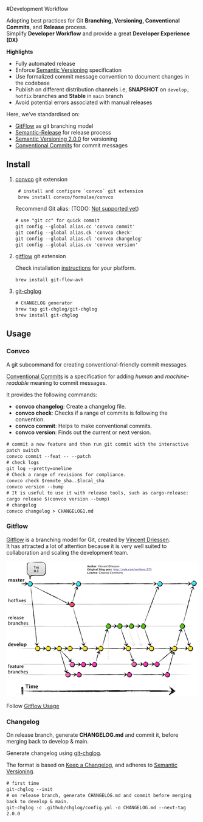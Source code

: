 #Development Workflow

Adopting best practices for Git **Branching, Versioning, Conventional Commits**, and **Release** process.<br/>
Simplify **Developer Workflow** and provide a great **Developer Experience (DX)**

**Highlights**
- Fully automated release
- Enforce [Semantic Versioning](https://semver.org) specification
- Use formalized commit message convention to document changes in the codebase
- Publish on different distribution channels i.e, __SNAPSHOT__ on `develop, hotfix` branches and __Stable__ in `main` branch
- Avoid potential errors associated with manual releases

Here, we’ve standardised on:

- [GitFlow](https://nvie.com/posts/a-successful-git-branching-model/) as git branching model
- [Semantic-Release](https://semantic-release.gitbook.io/semantic-release/) for release process
- [Semantic Versioning 2.0.0](https://semver.org/) for versioning
- [Conventional Commits](https://www.conventionalcommits.org/en/v1.0.0/) for commit messages


## Install

1. [convco](https://convco.github.io/) git extension

    ```shell
     # install and configure `convco` git extension
     brew install convco/formulae/convco
    ```

    Recommend Git alias: (TODO: [Not supported yet](https://github.com/ttys3/git-cz))
    ```shell
    # use "git cc" for quick commit
    git config --global alias.cc 'convco commit'
    git config --global alias.ck 'convco check'
    git config --global alias.cl 'convco changelog'
    git config --global alias.cv 'convco version'
    ```

2. [gitflow](https://github.com/petervanderdoes/gitflow-avh) git extension

   Check installation [instructions](https://github.com/petervanderdoes/gitflow-avh/wiki/Installation) for your platform.
    ```shell
    brew install git-flow-avh
    ```

3. [git-chglog](https://github.com/git-chglog/git-chglog)

    ```shell
    # CHANGELOG generator
    brew tap git-chglog/git-chglog
    brew install git-chglog
    ```

## Usage

### Convco
A git subcommand for creating conventional-friendly commit messages.

[Conventional Commits](https://www.conventionalcommits.org/en/v1.0.0/) is a specification for adding _human_ and _machine-readable_ meaning to commit messages.

It provides the following commands:
  * **convco changelog**: Create a changelog file.
  * **convco check**: Checks if a range of commits is following the convention.
  * **convco commit**: Helps to make conventional commits.
  * **convco version**: Finds out the current or next version.

```shell
# commit a new feature and then run git commit with the interactive patch switch
convco commit --feat -- --patch
# check logs
git log --pretty=oneline
# Check a range of revisions for compliance.
convco check $remote_sha..$local_sha
convco version --bump
# It is useful to use it with release tools, such as cargo-release:
cargo release $(convco version --bump)
# changelog
convco changelog > CHANGELOG1.md
```

### Gitflow
[Gitflow](http://nvie.com/posts/a-successful-git-branching-model/) is a branching model for Git, created
by [Vincent Driessen](https://nvie.com/about/).  
It has attracted a lot of attention because it is very well suited to collaboration and scaling the development team.

![Gitflow](../images/gitflow-overview.webp)

Follow [Gitflow Usage](./gitflow.md)

### Changelog

On release branch, generate __CHANGELOG.md__ and commit it, before merging back to develop & main.

Generate changelog using [git-chglog](https://github.com/git-chglog/git-chglog).

The format is based on [Keep a Changelog](https://keepachangelog.com/en/1.0.0/), and adheres
to [Semantic Versioning](https://semver.org/spec/v2.0.0.html).

```shell
# first time
git-chglog --init
# on release branch, generate CHANGELOG.md and commit before merging back to develop & main.
git-chglog -c .github/chglog/config.yml -o CHANGELOG.md --next-tag 2.0.0
```


 